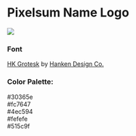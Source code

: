 # Pixelsum Name Logo

<img src="https://cdn.pixelsum.com/file/BrandAssets/Logos/pixelsum-logo-mt.png">

### Font  
[HK Grotesk](https://hanken.co/products/hk-grotesk) by [Hanken Design Co.](https://hanken.co)

### Color Palette:  
#30365e  
#fc7647  
#4ec594  
#fefefe  
#515c9f  
